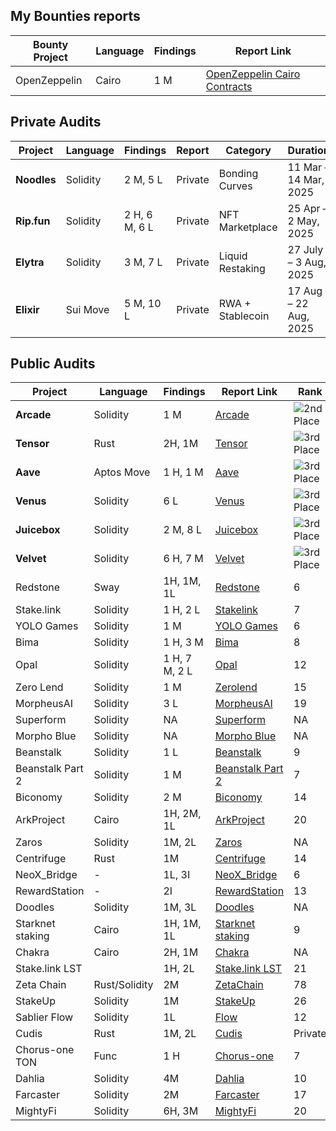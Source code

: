 
## My Bounties reports

| **Bounty Project** | **Language** | **Findings** | **Report Link**                                                                                                                                         
|-------------------|--------------|--------------|---------------------------------------------------------------------------------------------------------------------------------------------------------|
| OpenZeppelin      | Cairo        | 1 M          | [OpenZeppelin Cairo Contracts](https://github.com/OpenZeppelin/cairo-contracts/security/advisories/GHSA-w2px-25pm-2cf9)

## Private Audits

| Project     | Language | Findings           | Report  | Category        | Duration             | Location |
| ----------- | -------- | ------------------ | ------- | --------------- | -------------------- | -------- |
| **Noodles** |   Solidity       | 2 M, 5 L  | Private | Bonding Curves  | 11 Mar – 14 Mar, 2025 | Pashov   |
| **Rip.fun** |    Solidity      | 2 H, 6 M, 6 L | Private | NFT Marketplace | 25 Apr – 2 May, 2025  | Pashov   |
| **Elytra** |      Solidity     | 3 M, 7 L | Private | Liquid Restaking | 27 July – 3 Aug, 2025  | Pashov   |
| **Elixir** | Sui Move     | 5 M, 10 L | Private | RWA + Stablecoin | 17 Aug – 22 Aug, 2025  | Pashov   |

## Public Audits

| Project | Language | Findings | Report Link | Rank |
|---------|----------|----------|-------------|------|
| **Arcade** | Solidity | 1 M | [Arcade](https://github.com/iftikharuddin/audit-reports/blob/master/cantina-audits/Arcade/arcade.md) | ![2nd Place](https://img.shields.io/badge/Rank-2-yellow) |
| **Tensor** | Rust | 2H, 1M | [Tensor](https://cantina.xyz/competitions/21787352-de2c-4a77-af09-cc0a250d1f04/leaderboard) | ![3rd Place](https://img.shields.io/badge/Rank-3-orange) |
| **Aave** | Aptos Move | 1 H, 1 M | [Aave](https://cantina.xyz/competitions/ad445d42-9d39-4bcf-becb-0c6c8689b767/leaderboard) | ![3rd Place](https://img.shields.io/badge/Rank-3-orange) |
| **Venus** | Solidity | 6 L | [Venus](https://github.com/iftikharuddin/audit-reports/blob/master/cantina-audits/Venus/venus.md) | ![3rd Place](https://img.shields.io/badge/Rank-3-orange) |
| **Juicebox** | Solidity | 2 M, 8 L | [Juicebox](https://cantina.xyz/competitions/8d7bdfb9-cf19-4294-95d0-763af5d425b4/leaderboard) | ![3rd Place](https://img.shields.io/badge/Rank-3-orange) |
| **Velvet** |  Solidity | 6 H, 7 M | [Velvet](https://cantina.xyz/competitions/8d7bdfb9-cf19-4294-95d0-763af5d425b4/leaderboard) | ![3rd Place](https://img.shields.io/badge/Rank-3-orange) |
| Redstone | Sway | 1H, 1M, 1L | [Redstone](https://cantina.xyz/competitions/8337db39-e04e-470d-8090-0cfb9a7ec2dd/leaderboard) | 6 |
| Stake.link | Solidity | 1 H, 2 L | [Stakelink](https://github.com/iftikharuddin/audit-reports/blob/master/code-hawk-audits/stake.link/Iftikhar-stake.link.md) | 7 |
| YOLO Games | Solidity  | 1 M | [YOLO Games](https://github.com/iftikharuddin/audit-reports/blob/master/cantina-audits/YOLO%20Games/readme.md) | 6 |
| Bima | Solidity  | 1 H, 3 M | [Bima](https://cantina.xyz/competitions/44d68da7-3cf4-4cec-a3f8-f0917062dac6/leaderboard) | 8 |
| Opal | Solidity | 1 H, 7 M, 2 L | [Opal](https://github.com/iftikharuddin/audit-reports/tree/master/cantina-audits/opaldefi.xyz) | 12 |
| Zero Lend | Solidity | 1 M | [Zerolend](https://github.com/iftikharuddin/audit-reports/tree/master/cantina-audits/ZeroLend) | 15 |
| MorpheusAI | Solidity  | 3 L | [MorpheusAI](https://github.com/iftikharuddin/audit-reports/blob/master/code-hawk-audits/MorpheusAI/Iftikhar-MorpheusAI.md) | 19 |
| Superform | Solidity | NA | [Superform](https://github.com/iftikharuddin/audit-reports/tree/master/cantina-audits/superform) | NA |
| Morpho Blue | Solidity | NA | [Morpho Blue](https://github.com/iftikharuddin/audit-reports/tree/master/cantina-audits/morpho-blue) | NA |
| Beanstalk | Solidity | 1 L | [Beanstalk](https://github.com/iftikharuddin/audit-reports/blob/master/code-hawk-audits/Beanstalk/Iftikhar-Beanstalk-Part-1.md) | 9 |
| Beanstalk Part 2 | Solidity | 1 M | [Beanstalk Part 2](https://github.com/iftikharuddin/audit-reports/blob/master/code-hawk-audits/Beanstalk%20-%20Beanstalk%20Part%202/Beanstalk-Part-2.md) | 7 |
| Biconomy | Solidity | 2 M | [Biconomy](https://github.com/iftikharuddin/audit-reports/blob/master/code-hawk-audits/Biconomy%3A%20Nexus/Iftikhar-Biconomy_-Nexus.md) | 14 |
| ArkProject | Cairo | 1H, 2M, 1L | [ArkProject](https://github.com/iftikharuddin/audit-reports/blob/master/code-hawk-audits/ArkProject/Iftikhar-ArkProject_-NFT-Bridge.md) | 20 |
| Zaros | Solidity | 1M, 2L | [Zaros](https://github.com/iftikharuddin/audit-reports/blob/master/code-hawk-audits/Zaros/Iftikhar-Zaros-Part-1.md) | NA |
| Centrifuge | Rust | 1M | [Centrifuge](https://cantina.xyz/competitions/a0a58a8b-247e-4203-b3cb-476ded9d5515/leaderboard) | 14 |
| NeoX_Bridge | -  | 1L, 3I | [NeoX_Bridge](#) | 6 |
| RewardStation | - | 2I | [RewardStation](#) | 13 |
| Doodles | Solidity | 1M, 3L | [Doodles](#) | NA |
| Starknet staking | Cairo | 1H, 1M, 1L | [Starknet staking](https://github.com/iftikharuddin/audit-reports/blob/master/code-hawk-audits/Starknet-Staking/Iftikhar-Staking.md) | 9 |
| Chakra | Cairo | 2H, 1M | [Chakra](#) | NA |
| Stake.link LST |  | 1H, 2L | [Stake.link LST](https://github.com/iftikharuddin/audit-reports/blob/master/code-hawk-audits/Liquid-Staking/Iftikhar-Liquid-Staking.md) | 21 |
| Zeta Chain | Rust/Solidity | 2M | [ZetaChain](https://cantina.xyz/competitions/80a33cf0-ad69-4163-a269-d27756aacb5e/leaderboard) | 78 |
| StakeUp | Solidity | 1M | [StakeUp](https://cantina.xyz/competitions/61087007-c7e9-4c4e-9d90-4e118933fecf/leaderboard) | 26 |
| Sablier Flow | Solidity | 1L | [Flow](https://github.com/iftikharuddin/audit-reports/blob/master/code-hawk-audits/Flow/Iftikhar-Flow.md) | 12 |
| Cudis | Rust | 1M, 2L | [Cudis](#) | Private |
| Chorus-one TON | Func | 1 H | [Chorus-one](https://cantina.xyz/competitions/e9e9b3e0-f213-45e4-8d05-d72bf0c8787a/leaderboard) | 7 |
| Dahlia | Solidity | 4M | [Dahlia](https://cantina.xyz/competitions/691ce303-f137-437a-bf34-aef87dfe983b/leaderboard) | 10 |
| Farcaster | Solidity  | 2M | [Farcaster](https://cantina.xyz/competitions/f9326d2b-bb99-45a9-88c5-94c54aa1823a/leaderboard) | 17 |
| MightyFi | Solidity  | 6H, 3M | [MightyFi](https://cantina.xyz/competitions/616d8bb4-16ce-4ca9-9ce9-5b99d6e146ef/leaderboard) | 20 |
